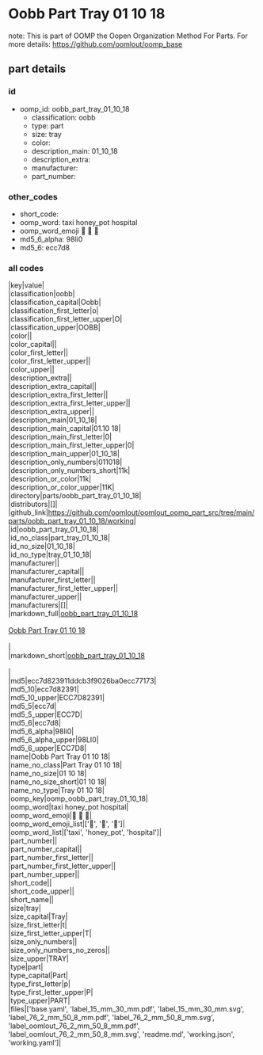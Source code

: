 # Oobb Part Tray 01 10 18  

note: This is part of OOMP the Oopen Organization Method For Parts. For more details: https://github.com/oomlout/oomp_base

##  part details





### id
* oomp_id: oobb_part_tray_01_10_18
  * classification: oobb
  * type: part
  * size: tray
  * color: 
  * description_main: 01_10_18
  * description_extra: 
  * manufacturer: 
  * part_number: 

### other_codes
* short_code: 
* oomp_word: taxi honey_pot hospital
* oomp_word_emoji :taxi: :honey_pot: :hospital:
* md5_6_alpha: 98li0
* md5_6: ecc7d8

### all codes 
|key|value|  
|classification|oobb|  
|classification_capital|Oobb|  
|classification_first_letter|o|  
|classification_first_letter_upper|O|  
|classification_upper|OOBB|  
|color||  
|color_capital||  
|color_first_letter||  
|color_first_letter_upper||  
|color_upper||  
|description_extra||  
|description_extra_capital||  
|description_extra_first_letter||  
|description_extra_first_letter_upper||  
|description_extra_upper||  
|description_main|01_10_18|  
|description_main_capital|01.10 18|  
|description_main_first_letter|0|  
|description_main_first_letter_upper|0|  
|description_main_upper|01_10_18|  
|description_only_numbers|011018|  
|description_only_numbers_short|11k|  
|description_or_color|11k|  
|description_or_color_upper|11K|  
|directory|parts/oobb_part_tray_01_10_18|  
|distributors|[]|  
|github_link|https://github.com/oomlout/oomlout_oomp_part_src/tree/main/parts/oobb_part_tray_01_10_18/working|  
|id|oobb_part_tray_01_10_18|  
|id_no_class|part_tray_01_10_18|  
|id_no_size|01_10_18|  
|id_no_type|tray_01_10_18|  
|manufacturer||  
|manufacturer_capital||  
|manufacturer_first_letter||  
|manufacturer_first_letter_upper||  
|manufacturer_upper||  
|manufacturers|[]|  
|markdown_full|[oobb_part_tray_01_10_18](https://github.com/oomlout/oomlout_oomp_part_src/tree/main/parts/oobb_part_tray_01_10_18/working)<br>[](https://github.com/oomlout/oomlout_oomp_part_src/tree/main/parts/oobb_part_tray_01_10_18/working)<br>[Oobb Part Tray 01 10 18](https://github.com/oomlout/oomlout_oomp_part_src/tree/main/parts/oobb_part_tray_01_10_18/working)<br><br>|  
|markdown_short|[oobb_part_tray_01_10_18](https://github.com/oomlout/oomlout_oomp_part_src/tree/main/parts/oobb_part_tray_01_10_18/working)<br><br>|  
|md5|ecc7d823911ddcb3f9026ba0ecc77173|  
|md5_10|ecc7d82391|  
|md5_10_upper|ECC7D82391|  
|md5_5|ecc7d|  
|md5_5_upper|ECC7D|  
|md5_6|ecc7d8|  
|md5_6_alpha|98li0|  
|md5_6_alpha_upper|98LI0|  
|md5_6_upper|ECC7D8|  
|name|Oobb Part Tray 01 10 18|  
|name_no_class|Part Tray 01 10 18|  
|name_no_size|01 10 18|  
|name_no_size_short|01 10 18|  
|name_no_type|Tray 01 10 18|  
|oomp_key|oomp_oobb_part_tray_01_10_18|  
|oomp_word|taxi honey_pot hospital|  
|oomp_word_emoji|:taxi: :honey_pot: :hospital:|  
|oomp_word_emoji_list|[':taxi:', ':honey_pot:', ':hospital:']|  
|oomp_word_list|['taxi', 'honey_pot', 'hospital']|  
|part_number||  
|part_number_capital||  
|part_number_first_letter||  
|part_number_first_letter_upper||  
|part_number_upper||  
|short_code||  
|short_code_upper||  
|short_name||  
|size|tray|  
|size_capital|Tray|  
|size_first_letter|t|  
|size_first_letter_upper|T|  
|size_only_numbers||  
|size_only_numbers_no_zeros||  
|size_upper|TRAY|  
|type|part|  
|type_capital|Part|  
|type_first_letter|p|  
|type_first_letter_upper|P|  
|type_upper|PART|  
|files|['base.yaml', 'label_15_mm_30_mm.pdf', 'label_15_mm_30_mm.svg', 'label_76_2_mm_50_8_mm.pdf', 'label_76_2_mm_50_8_mm.svg', 'label_oomlout_76_2_mm_50_8_mm.pdf', 'label_oomlout_76_2_mm_50_8_mm.svg', 'readme.md', 'working.json', 'working.yaml']|  
